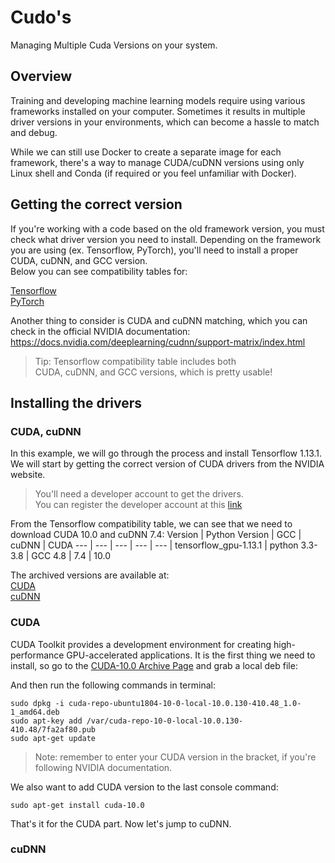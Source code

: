 # Cudo's
Managing Multiple Cuda Versions on your system.

## Overview
Training and developing machine learning models require using various frameworks installed on your computer. Sometimes it results in multiple driver versions in your environments, which can become a hassle to match and debug.

While we can still use Docker to create a separate image for each framework, there's a way to manage CUDA/cuDNN versions using only Linux shell and Conda (if required or you feel unfamiliar with Docker).

## Getting the correct version
If you're working with a code based on the old framework version, you must check what driver version you need to install.
Depending on the framework you are using (ex. Tensorflow, PyTorch), you'll need to install a proper CUDA, cuDNN, and GCC version.  
Below you can see compatibility tables for:

[Tensorflow](https://www.tensorflow.org/install/source#gpu)  
[PyTorch](https://pytorch.org/get-started/previous-versions/)


Another thing to consider is CUDA and cuDNN matching, which you can check in the official NVIDIA documentation:
https://docs.nvidia.com/deeplearning/cudnn/support-matrix/index.html


>Tip: Tensorflow compatibility table includes both  
>CUDA, cuDNN, and GCC versions, which is pretty usable!


## Installing the drivers
### CUDA, cuDNN 
In this example, we will go through the process and install Tensorflow 1.13.1.  
We will start by getting the correct version of CUDA drivers from the NVIDIA website.

>You'll need a developer account to get the drivers.  
>You can register the developer account at this [link](https://developer.nvidia.com/login)

From the Tensorflow compatibility table, we can see that we need to download CUDA 10.0 and cuDNN 7.4:
Version | Python Version | GCC | cuDNN | CUDA
--- | --- | --- | --- | --- |
tensorflow_gpu-1.13.1 | python 3.3-3.8 | GCC 4.8 | 7.4 | 10.0

The archived versions are available at:  
[CUDA](https://developer.nvidia.com/cuda-toolkit-archive)  
[cuDNN](https://developer.nvidia.com/rdp/cudnn-archive)

### CUDA
CUDA Toolkit provides a development environment for creating high-performance GPU-accelerated applications.
It is the first thing we need to install, so go to the [CUDA-10.0 Archive Page](https://developer.nvidia.com/cuda-10.0-download-archive?target_os=Linux&target_arch=x86_64&target_distro=Ubuntu&target_version=1804&target_type=deblocal) and grab a local deb file:

And then run the following commands in terminal:
```shell
sudo dpkg -i cuda-repo-ubuntu1804-10-0-local-10.0.130-410.48_1.0-1_amd64.deb
sudo apt-key add /var/cuda-repo-10-0-local-10.0.130-410.48/7fa2af80.pub
sudo apt-get update
```
>Note: remember to enter your CUDA version in the <version> bracket, if you're following NVIDIA documentation.
  
We also want to add CUDA version to the last console command:
```
sudo apt-get install cuda-10.0
```

That's it for the CUDA part. Now let's jump to cuDNN.

### cuDNN
  



